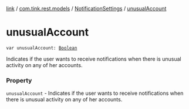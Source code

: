 [link](../../index.md) / [com.tink.rest.models](../index.md) / [NotificationSettings](index.md) / [unusualAccount](./unusual-account.md)

# unusualAccount

`var unusualAccount: `[`Boolean`](https://kotlinlang.org/api/latest/jvm/stdlib/kotlin/-boolean/index.html)

Indicates if the user wants to receive notifications when there is unusual activity on any of her accounts.

### Property

`unusualAccount` - Indicates if the user wants to receive notifications when there is unusual activity on any of her accounts.